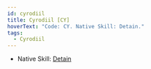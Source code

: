 ```yaml
---
id: cyrodiil
title: Cyrodiil [CY]
hoverText: "Code: CY. Native Skill: Detain."
tags:
  - Cyrodiil
---
```


- Native Skill: [Detain](/docs/all/enemy-skills/native-skills/detain)